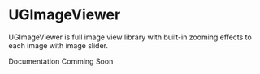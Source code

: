 # UGImageViewer
UGImageViewer is full image view library with built-in zooming effects to each image with image slider.

Documentation Comming Soon
